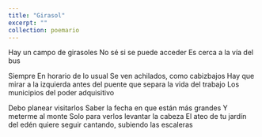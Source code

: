 ```yaml
---
title: "Girasol"
excerpt: ""
collection: poemario
---
```

<p>
Hay un campo de girasoles  
No sé si se puede acceder  
Es cerca a la vía del bus  
</p><p>
Siempre  
En horario de lo usual  
Se ven achilados, como cabizbajos  
Hay que mirar a la izquierda  
	antes del puente que separa la vida del trabajo  
Los municipios del poder adquisitivo  
</p><p>
Debo planear visitarlos  
Saber la fecha en que están más grandes  
Y meterme al monte  
Solo para verlos levantar la cabeza  
El ateo de tu jardín del edén  
	quiere seguir cantando, subiendo las escaleras 
</p>
 
